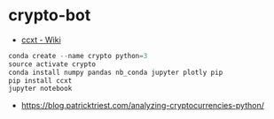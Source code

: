 # crypto-bot

- [ccxt - Wiki](https://github.com/ccxt/ccxt/wiki)


```python
conda create --name crypto python=3
source activate crypto
conda install numpy pandas nb_conda jupyter plotly pip
pip install ccxt
jupyter notebook
```

- https://blog.patricktriest.com/analyzing-cryptocurrencies-python/
